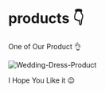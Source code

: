 # products 👇
One of Our Product 👌

![Wedding-Dress-Product](https://user-images.githubusercontent.com/102255433/170895932-d7b3f6b6-d766-44cb-8950-a86be8ab0ba5.png)

I Hope You Like it 😉

